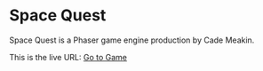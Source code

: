 # Space Quest
Space Quest is a Phaser game engine production by Cade Meakin.

This is the live URL:
[Go to Game](https://cademeakin.github.io/rocketblaster/)
